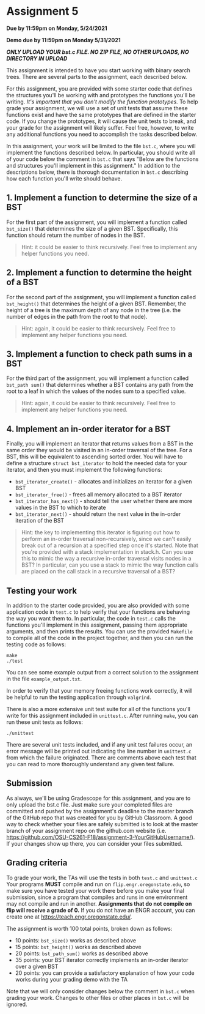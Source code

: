 # Assignment 5

**Due by 11:59pm on Monday, 5/24/2021**

**Demo due by 11:59pm on Monday 5/31/2021**

***ONLY UPLOAD YOUR bst.c FILE. NO ZIP FILE, NO OTHER UPLOADS, NO DIRECTORY IN UPLOAD***

This assignment is intended to have you start working with binary search trees.  There are several parts to the assignment, each described below.

For this assignment, you are provided with some starter code that defines the structures you'll be working with and prototypes the functions you'll be writing.  *It's important that you don't modify the function prototypes.*  To help grade your assignment, we will use a set of unit tests that assume these functions exist and have the same prototypes that are defined in the starter code.  If you change the prototypes, it will cause the unit tests to break, and your grade for the assignment will likely suffer.  Feel free, however, to write any additional functions you need to accomplish the tasks described below.

In this assignment, your work will be limited to the file `bst.c`, where you will implement the functions described below.  In particular, you should write all of your code below the comment in `bst.c` that says "Below are the functions and structures you'll implement in this assignment."  In addition to the descriptions below, there is thorough documentation in `bst.c` describing how each function you'll write should behave.

## 1. Implement a function to determine the size of a BST

For the first part of the assignment, you will implement a function called `bst_size()` that determines the size of a given BST.  Specifically, this function should return the number of nodes in the BST.

> Hint: it could be easier to think recursively.  Feel free to implement any helper functions you need.

## 2. Implement a function to determine the height of a BST

For the second part of the assignment, you will implement a function called `bst_height()` that determines the height of a given BST.  Remember, the height of a tree is the maximum depth of any node in the tree (i.e. the number of edges in the path from the root to that node).

> Hint: again, it could be easier to think recursively.  Feel free to implement any helper functions you need.

## 3. Implement a function to check path sums in a BST

For the third part of the assignment, you will implement a function called `bst_path sum()` that determines whether a BST contains any path from the root to a leaf in which the values of the nodes sum to a specified value.

> Hint: again, it could be easier to think recursively.  Feel free to implement any helper functions you need.

## 4. Implement an in-order iterator for a BST

Finally, you will implement an iterator that returns values from a BST in the same order they would be visited in an in-order traversal of the tree.  For a BST, this will be equivalent to ascending sorted order.  You will have to define a structure `struct bst_iterator` to hold the needed data for your iterator, and then you must implement the following functions:

* `bst_iterator_create()` - allocates and initializes an iterator for a given BST
* `bst_iterator_free()` - frees all memory allocated to a BST iterator
* `bst_iterator_has_next()` - should tell the user whether there are more values in the BST to which to iterate
* `bst_iterator_next()` - should return the next value in the in-order iteration of the BST

>Hint: the key to implementing this iterator is figuring out how to perform an in-order traversal non-recursively, since we can't easily break out of a recursion at a specified step once it's started.  Note that you're provided with a stack implementation in stack.h.  Can you use this to mimic the way a recursive in-order traversal visits nodes in a BST?  In particular, can you use a stack to mimic the way function calls are placed on the call stack in a recursive traversal of a BST?

## Testing your work

In addition to the starter code provided, you are also provided with some application code in `test.c` to help verify that your functions are behaving the way you want them to.  In particular, the code in `test.c` calls the functions you'll implement in this assignment, passing them appropriate arguments, and then prints the results.  You can use the provided `Makefile` to compile all of the code in the project together, and then you can run the testing code as follows:
```
make
./test
```
You can see some example output from a correct solution to the assignment in the file `example_output.txt`.

In order to verify that your memory freeing functions work correctly, it will be helpful to run the testing application through `valgrind`.

There is also a more extensive unit test suite for all of the functions you'll write for this assignment included in `unittest.c`.  After running `make`, you can run these unit tests as follows:
```
./unittest
```
There are several unit tests included, and if any unit test failures occur, an error message will be printed out indicating the line number in `unittest.c` from which the failure originated.  There are comments above each test that you can read to more thoroughly understand any given test failure.

## Submission

As always, we'll be using Gradescope for this assignment, and you are to only upload the bst.c file. Just make sure your completed files are committed and pushed by the assignment's deadline to the master branch of the GitHub repo that was created for you by GitHub Classroom. A good way to check whether your files are safely submitted is to look at the master branch of your assignment repo on the github.com website (i.e. https://github.com/OSU-CS261-F18/assignment-3-YourGitHubUsername/). If your changes show up there, you can consider your files submitted.

## Grading criteria

To grade your work, the TAs will use the tests in both `test.c` and `unittest.c` Your programs **MUST** compile and run on `flip.engr.oregonstate.edu`, so make sure you have tested your work there before you make your final submission, since a program that compiles and runs in one environment may not compile and run in another.  **Assignments that do not compile on flip will receive a grade of 0.**  If you do not have an ENGR account, you can create one at https://teach.engr.oregonstate.edu/.

The assignment is worth 100 total points, broken down as follows:

* 10 points: `bst_size()` works as described above
* 15 points: `bst_height()` works as described above
* 20 points: `bst_path_sum()` works as described above
* 35 points: your BST iterator correctly implements an in-order iterator over a given BST
* 20 points: you can provide a satisfactory explanation of how your code works during your grading demo with the TA

Note that we will only consider changes below the comment in `bst.c` when grading your work.  Changes to other files or other places in `bst.c` will be ignored.
